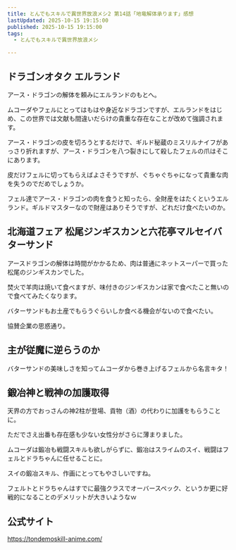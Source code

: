 ```yaml
---
title: とんでもスキルで異世界放浪メシ2 第14話「地竜解体承ります」感想
lastUpdated: 2025-10-15 19:15:00
published: 2025-10-15 19:15:00
tags:
  - とんでもスキルで異世界放浪メシ

---
```



## ドラゴンオタク エルランド

アース・ドラゴンの解体を頼みにエルランドのもとへ。

ムコーダやフェルにとってはもはや身近なドラゴンですが、エルランドをはじめ、この世界では文献も間違いだらけの貴重な存在なことが改めて強調されます。

アース・ドラゴンの皮を切ろうとするだけで、ギルド秘蔵のミスリルナイフがあっさり折れますが、アース・ドラゴンを八つ裂きにして殺したフェルの爪はそこにあります。

皮だけフェルに切ってもらえばよさそうですが、ぐちゃぐちゃになって貴重な肉を失うのでだめでしょうか。

フェル達でアース・ドラゴンの肉を食うと知ったら、全財産をはたくというエルランド。ギルドマスターなので財産はありそうですが、どれだけ食べたいのか。

## 北海道フェア 松尾ジンギスカンと六花亭マルセイバターサンド

アースドラゴンの解体は時間がかかるため、肉は普通にネットスーパーで買った松尾のジンギスカンでした。

焚火で羊肉は焼いて食べますが、味付きのジンギスカンは家で食べたこと無いので食べてみたくなります。

バターサンドもお土産でもらうぐらいしか食べる機会がないので食べたい。

協賛企業の思惑通り。

## 主が従魔に逆らうのか

バターサンドの美味しさを知ってムコーダから巻き上げるフェルから名言キタ！


## 鍛冶神と戦神の加護取得

天界の方でおっさんの神2柱が登場、貢物（酒）の代わりに加護をもらうことに。

ただでさえ出番も存在感も少ない女性分がさらに薄まりました。

ムコーダは鍛冶も戦闘スキルも欲しがらずに、鍛冶はスライムのスイ、戦闘はフェルとドラちゃんに任せることに。

スイの鍛冶スキル、作画にとってもやさしいですね。

フェルトとドラちゃんはすでに最強クラスでオーバースペック、というか更に好戦的になることのデメリットが大きいようなｗ

## 公式サイト

https://tondemoskill-anime.com/
